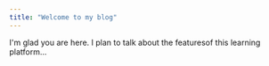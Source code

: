 ```yaml
---
title: "Welcome to my blog"
---
```


I'm glad you are here. I plan to talk about the featuresof this learning platform...
